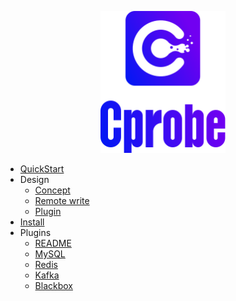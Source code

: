 <p align="center">
  <a href="https://github.com/cprobe/cprobe">
    <img src="misc/img/Cprobe_L_V.png" alt="cprobe logo" width="200" /></a>
</p>

- [QuickStart](https://github.com/cprobe/cprobe/issues/4)
- Design
  - [Concept](https://github.com/cprobe/cprobe/issues/1)
  - [Remote write](https://github.com/cprobe/cprobe/issues/2)
  - [Plugin](https://github.com/cprobe/cprobe/issues/3)
- [Install](https://github.com/cprobe/cprobe/issues/5)
- Plugins
  - [README](https://github.com/cprobe/cprobe/issues/12)
  - [MySQL](conf.d/mysql/doc)
  - [Redis](conf.d/redis/doc)
  - [Kafka](conf.d/kafka/doc)
  - [Blackbox](conf.d/blackbox/doc)